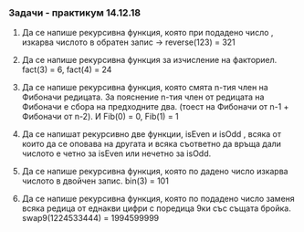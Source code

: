 ### Задачи - практикум 14.12.18

1. Да се напише рекурсивна функция, която при подадено число , изкарва числото в обратен запис -> reverse(123) = 321

2. Да се напише рекурсивна функция за изчисление на факториел. fact(3) = 6, fact(4) = 24

3. Да се напише рекурсивна функция, която смята n-тия член на Фибоначи редицата.
 За пояснение n-тия член от редицата на Фибоначи е сбора на предходните два. (тоест на Фибоначи от n-1 + Фибоначи от n-2).
 И Fib(0) = 0, Fib(1) = 1

4. Да се напишат рекурсивно две функции, isEven и isOdd , всяка от които да се оповава на другата и всяка съответно да връща дали числото е четно
за isEven или нечетно за isOdd.

5. Да се напише рекурсивна функция, която по дадено число изкарва числото в двойчен запис. bin(3) = 101

6. Да се напише рекурсивна функция, която по подадено число заменя всяка редица от еднакви цифри с поредица 9ки със същата бройка.
swap9(1224533444) = 1994599999
